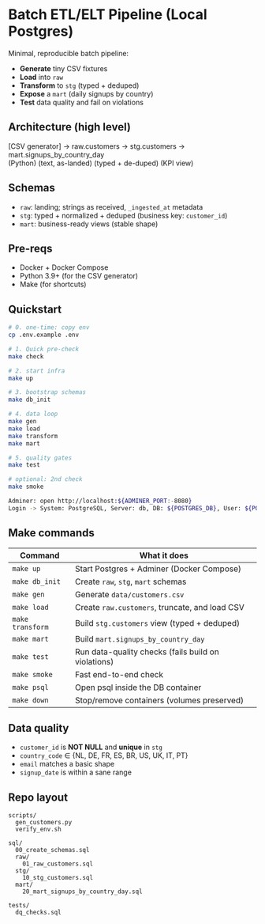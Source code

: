 # Batch ETL/ELT Pipeline (Local Postgres)

Minimal, reproducible batch pipeline:
- **Generate** tiny CSV fixtures
- **Load** into `raw`
- **Transform** to `stg` (typed + deduped)
- **Expose** a `mart` (daily signups by country)
- **Test** data quality and fail on violations

## Architecture (high level)
[CSV generator] -> raw.customers -> stg.customers -> mart.signups_by_country_day<br>
   (Python)     (text, as-landed)  (typed + de-duped)       (KPI view)

## Schemas
- `raw`: landing; strings as received, `_ingested_at` metadata
- `stg`: typed + normalized + deduped (business key: `customer_id`)
- `mart`: business-ready views (stable shape)

## Pre-reqs
- Docker + Docker Compose
- Python 3.9+ (for the CSV generator)
- Make (for shortcuts)

## Quickstart

```bash
# 0. one-time: copy env
cp .env.example .env

# 1. Quick pre-check
make check

# 2. start infra
make up

# 3. bootstrap schemas
make db_init

# 4. data loop
make gen
make load
make transform
make mart

# 5. quality gates
make test

# optional: 2nd check
make smoke

Adminer: open http://localhost:${ADMINER_PORT:-8080}
Login -> System: PostgreSQL, Server: db, DB: ${POSTGRES_DB}, User: ${POSTGRES_USER}, Pass: ${POSTGRES_PASSWORD}.
```

## Make commands

| Command          | What it does                                        |
| ---------------- | --------------------------------------------------- |
| `make up`        | Start Postgres + Adminer (Docker Compose)           |
| `make db_init`   | Create `raw`, `stg`, `mart` schemas                 |
| `make gen`       | Generate `data/customers.csv`                       |
| `make load`      | Create `raw.customers`, truncate, and load CSV      |
| `make transform` | Build `stg.customers` view (typed + deduped)        |
| `make mart`      | Build `mart.signups_by_country_day`                 |
| `make test`      | Run data-quality checks (fails build on violations) |
| `make smoke`     | Fast end-to-end check                               |
| `make psql`      | Open psql inside the DB container                   |
| `make down`      | Stop/remove containers (volumes preserved)          |

## Data quality

- `customer_id` is **NOT NULL** and **unique** in `stg`
- `country_code` ∈ {NL, DE, FR, ES, BR, US, UK, IT, PT}
- `email` matches a basic shape
- `signup_date` is within a sane range

## Repo layout

```
scripts/
  gen_customers.py
  verify_env.sh

sql/
  00_create_schemas.sql
  raw/
    01_raw_customers.sql
  stg/
    10_stg_customers.sql
  mart/
    20_mart_signups_by_country_day.sql

tests/
  dq_checks.sql

```
